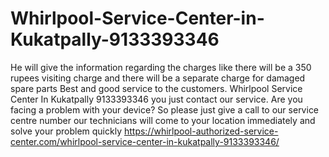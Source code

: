 # Whirlpool-Service-Center-in-Kukatpally-9133393346
He will give the information regarding the charges like there will be a 350 rupees visiting charge and there will be a separate charge for damaged spare parts Best and good service to the customers. Whirlpool Service Center In Kukatpally 9133393346   you just contact our service. Are you facing a problem with your device? So please just give a call to our service centre number our technicians will come to your location immediately and solve your problem quickly https://whirlpool-authorized-service-center.com/whirlpool-service-center-in-kukatpally-9133393346/

